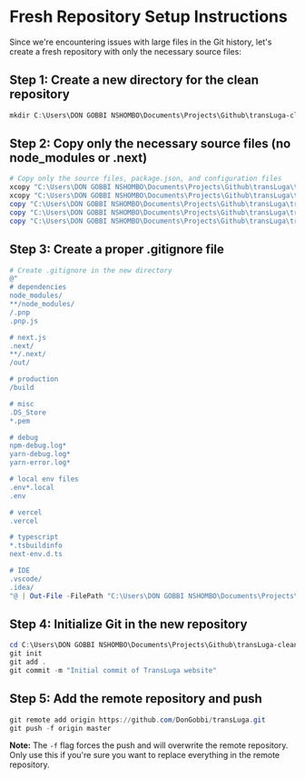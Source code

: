 # Fresh Repository Setup Instructions

Since we're encountering issues with large files in the Git history, let's create a fresh repository with only the necessary source files:

## Step 1: Create a new directory for the clean repository
```powershell
mkdir C:\Users\DON GOBBI NSHOMBO\Documents\Projects\Github\transLuga-clean
```

## Step 2: Copy only the necessary source files (no node_modules or .next)
```powershell
# Copy only the source files, package.json, and configuration files
xcopy "C:\Users\DON GOBBI NSHOMBO\Documents\Projects\Github\transLuga\transluga-app\src" "C:\Users\DON GOBBI NSHOMBO\Documents\Projects\Github\transLuga-clean\transluga-app\src" /E /I
xcopy "C:\Users\DON GOBBI NSHOMBO\Documents\Projects\Github\transLuga\transluga-app\public" "C:\Users\DON GOBBI NSHOMBO\Documents\Projects\Github\transLuga-clean\transluga-app\public" /E /I
copy "C:\Users\DON GOBBI NSHOMBO\Documents\Projects\Github\transLuga\transluga-app\*.json" "C:\Users\DON GOBBI NSHOMBO\Documents\Projects\Github\transLuga-clean\transluga-app\"
copy "C:\Users\DON GOBBI NSHOMBO\Documents\Projects\Github\transLuga\transluga-app\*.js" "C:\Users\DON GOBBI NSHOMBO\Documents\Projects\Github\transLuga-clean\transluga-app\"
copy "C:\Users\DON GOBBI NSHOMBO\Documents\Projects\Github\transLuga\transluga-app\*.config.js" "C:\Users\DON GOBBI NSHOMBO\Documents\Projects\Github\transLuga-clean\transluga-app\"
```

## Step 3: Create a proper .gitignore file
```powershell
# Create .gitignore in the new directory
@"
# dependencies
node_modules/
**/node_modules/
/.pnp
.pnp.js

# next.js
.next/
**/.next/
/out/

# production
/build

# misc
.DS_Store
*.pem

# debug
npm-debug.log*
yarn-debug.log*
yarn-error.log*

# local env files
.env*.local
.env

# vercel
.vercel

# typescript
*.tsbuildinfo
next-env.d.ts

# IDE
.vscode/
.idea/
"@ | Out-File -FilePath "C:\Users\DON GOBBI NSHOMBO\Documents\Projects\Github\transLuga-clean\.gitignore" -Encoding utf8
```

## Step 4: Initialize Git in the new repository
```powershell
cd C:\Users\DON GOBBI NSHOMBO\Documents\Projects\Github\transLuga-clean
git init
git add .
git commit -m "Initial commit of TransLuga website"
```

## Step 5: Add the remote repository and push
```powershell
git remote add origin https://github.com/DonGobbi/transLuga.git
git push -f origin master
```

**Note:** The `-f` flag forces the push and will overwrite the remote repository. Only use this if you're sure you want to replace everything in the remote repository.
